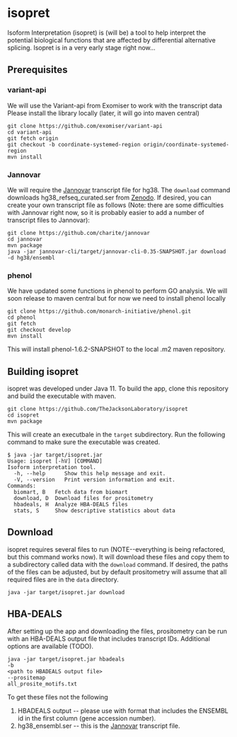 # isopret

Isoform Interpretation (isopret) is (will be) a tool to help interpret the potential biological
functions that are affected by differential alternative splicing.  Isopret is in a very early stage
right now...

## Prerequisites

### variant-api
We will use the Variant-api from Exomiser to work with the transcript data
Please install the library locally (later, it will go into maven central)
```
git clone https://github.com/exomiser/variant-api
cd variant-api
git fetch origin
git checkout -b coordinate-systemed-region origin/coordinate-systemed-region
mvn install
```

### Jannovar
We will require the [Jannovar](https://github.com/charite/jannovar) transcript file for hg38.
The ``download`` command downloads hg38_refseq_curated.ser 
from [Zenodo](https://zenodo.org/record/4311513). If desired, you can create your own 
transcript file as follows (Note: there are some difficulties with Jannovar right now,
so it is probably easier to add a number of transcript files to Jannovar):


```
git clone https://github.com/charite/jannovar
cd jannovar
mvn package
java -jar jannovar-cli/target/jannovar-cli-0.35-SNAPSHOT.jar download -d hg38/ensembl
```

### phenol
We have updated some functions in phenol to perform GO analysis. We will soon release to maven central
but for now we need to install phenol locally
```
git clone https://github.com/monarch-initiative/phenol.git
cd phenol
git fetch
git checkout develop
mvn install
```

This will install phenol-1.6.2-SNAPSHOT to the local .m2 maven repository.


## Building isopret
isopret was developed under Java 11. To build the app, clone this repository and
build the executable with maven.
```
git clone https://github.com/TheJacksonLaboratory/isopret
cd isopret
mvn package
```
This will create an executbale in the ``target`` subdirectory. Run the following command to make sure
the executable was created.
```
$ java -jar target/isopret.jar 
Usage: isopret [-hV] [COMMAND]
Isoform interpretation tool.
  -h, --help      Show this help message and exit.
  -V, --version   Print version information and exit.
Commands:
  biomart, B   Fetch data from biomart
  download, D  Download files for prositometry
  hbadeals, H  Analyze HBA-DEALS files
  stats, S     Show descriptive statistics about data
```


## Download

isopret requires several files to run (NOTE--everything is being refactored, but this command works now). It will download these files and copy them
to a subdirectory called data with the ``download`` command. If desired, the paths
of the files can be adjusted, but by default prositometry will assume that all
required files are in the ``data`` directory.
```
java -jar target/isopret.jar download
```

## HBA-DEALS

After setting up the app and downloading the files, prositometry can be run with an HBA-DEALS output file that
includes transcript IDs. Additional options are available (TODO).
```
java -jar target/isopret.jar hbadeals 
-b
<path to HBADEALS output file>
--prositemap
all_prosite_motifs.txt
```

To get these files not the following

1. HBADEALS output -- please use with format that includes the ENSEMBL id in the first column (gene accession number).
2. hg38_ensembl.ser -- this is the [Jannovar](https://github.com/charite/jannovar) transcript file.

